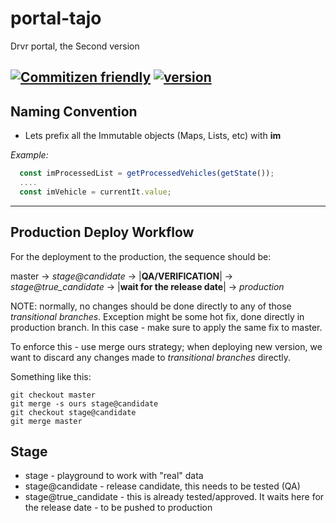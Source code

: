 # portal-tajo

Drvr portal, the Second version

[![Commitizen friendly](https://img.shields.io/badge/commitizen-friendly-brightgreen.svg)](http://commitizen.github.io/cz-cli/) 
[![version](https://img.shields.io/badge/version-6.10.0-blue.svg)](http://drvr.co/)
---
## Naming Convention

* Lets prefix all the Immutable objects (Maps, Lists, etc) with __im__

_Example:_

```javascript
  const imProcessedList = getProcessedVehicles(getState());
  ....
  const imVehicle = currentIt.value;
```

---
## Production Deploy Workflow

For the deployment to the production, the sequence should be:

master -> *stage@candidate* -> |**QA/VERIFICATION**| -> *stage@true_candidate* -> |**wait for the release date**| -> *production*

NOTE: normally, no changes should be done directly to any of those *transitional branches*. Exception might be some hot fix, done directly in production branch.
In this case - make sure to apply the same fix to master.

To enforce this - use merge ours strategy; when deploying new version, we want to discard any changes made to *transitional branches* directly.

Something like this:

```
git checkout master
git merge -s ours stage@candidate
git checkout stage@candidate
git merge master
```


## Stage

* stage - playground to work with "real" data
* stage@candidate - release candidate, this needs to be tested (QA)
* stage@true_candidate - this is already tested/approved. It waits here for the release date - to be pushed to production

